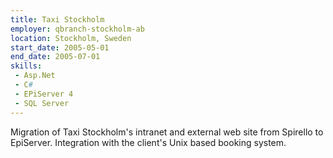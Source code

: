 ```yaml
---
title: Taxi Stockholm
employer: qbranch-stockholm-ab
location: Stockholm, Sweden
start_date: 2005-05-01
end_date: 2005-07-01
skills:
 - Asp.Net
 - C#
 - EPiServer 4
 - SQL Server
--- 
```

Migration of Taxi Stockholm's intranet and external web site from Spirello to EpiServer.
Integration with the client's Unix based booking system.